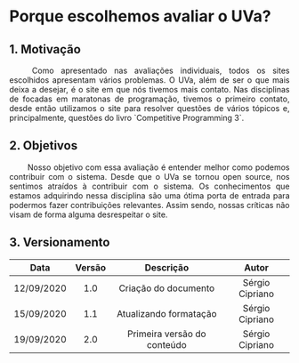 # Porque escolhemos avaliar o UVa?

## 1. Motivação

<p align="justify"> &emsp;&emsp; Como apresentado nas avaliações individuais, todos os sites escolhidos apresentam vários problemas. O UVa, além de ser o que mais deixa a desejar, é o site em que nós tivemos mais contato. Nas disciplinas de focadas em maratonas de programação, tivemos o primeiro contato, desde então utilizamos o site para resolver questões de vários tópicos e, principalmente, questões do livro `Competitive Programming 3`.</p>

## 2. Objetivos

<p align="justify"> &emsp;&emsp; Nosso objetivo com essa avaliação é entender melhor como podemos contribuir com o sistema. Desde que o UVa se tornou open source, nos sentimos atraídos à contribuir com o sistema. Os conhecimentos que estamos adquirindo nessa disciplina são uma ótima porta de entrada para podermos fazer contribuições relevantes. Assim sendo, nossas críticas não visam de forma alguma desrespeitar o site.</p>

## 3. Versionamento

|Data|Versão|Descrição|Autor|
|:-:|:-:|:-:|:-:|
|12/09/2020|1.0|Criação do documento|Sérgio Cipriano|
|15/09/2020|1.1|Atualizando formatação|Sérgio Cipriano|
|19/09/2020|2.0|Primeira versão do conteúdo|Sérgio Cipriano|
